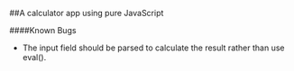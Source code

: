 ##A calculator app using pure JavaScript



####Known Bugs
- The input field should be parsed to calculate the result rather than use eval().
